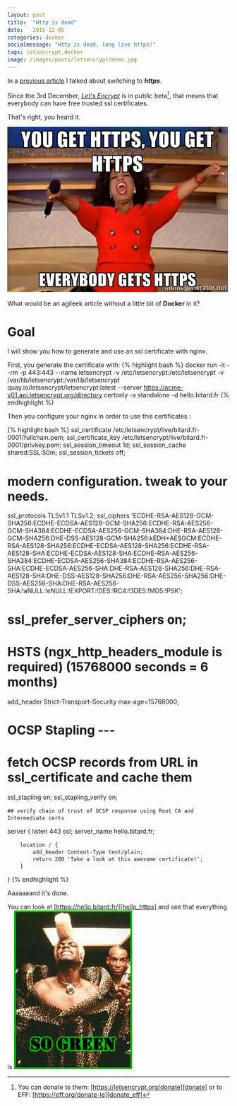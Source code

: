 ```yaml
---
layout: post
title:  "Http is dead"
date:   2015-12-05
categories: docker
socialmessage: "Http is dead, long live https!"
tags: letsencrypt,docker
image: /images/posts/letsencrypt/meme.jpg
---
```


In a [previous article][previous_article] I talked about switching to **_https_**.

Since the 3rd December, [_Let's Encrypt_][letsencrypt] is in public beta[^1], that means that everybody can have free trusted ssl certificates.

That's right, you heard it.

![OprahHttps][OprahHttps]

What would be an agileek article without a little bit of **Docker** in it?

# Goal

I will show you how to generate and use an ssl certificate with nginx.

First, you generate the certificate with:
{% highlight bash %}
docker run -it --rm -p 443:443 --name letsencrypt -v /etc/letsencrypt:/etc/letsencrypt -v /var/lib/letsencrypt:/var/lib/letsencrypt quay.io/letsencrypt/letsencrypt:latest --server https://acme-v01.api.letsencrypt.org/directory certonly -a standalone -d hello.bitard.fr
{% endhighlight %}

Then you configure your nginx in order to use this certificates :

{% highlight bash %}
ssl_certificate      /etc/letsencrypt/live/bitard.fr-0001/fullchain.pem;
ssl_certificate_key  /etc/letsencrypt/live/bitard.fr-0001/privkey.pem;
ssl_session_timeout 1d;
ssl_session_cache shared:SSL:50m;
ssl_session_tickets off;


# modern configuration. tweak to your needs.
ssl_protocols TLSv1.1 TLSv1.2;
ssl_ciphers 'ECDHE-RSA-AES128-GCM-SHA256:ECDHE-ECDSA-AES128-GCM-SHA256:ECDHE-RSA-AES256-GCM-SHA384:ECDHE-ECDSA-AES256-GCM-SHA384:DHE-RSA-AES128-GCM-SHA256:DHE-DSS-AES128-GCM-SHA256:kEDH+AESGCM:ECDHE-RSA-AES128-SHA256:ECDHE-ECDSA-AES128-SHA256:ECDHE-RSA-AES128-SHA:ECDHE-ECDSA-AES128-SHA:ECDHE-RSA-AES256-SHA384:ECDHE-ECDSA-AES256-SHA384:ECDHE-RSA-AES256-SHA:ECDHE-ECDSA-AES256-SHA:DHE-RSA-AES128-SHA256:DHE-RSA-AES128-SHA:DHE-DSS-AES128-SHA256:DHE-RSA-AES256-SHA256:DHE-DSS-AES256-SHA:DHE-RSA-AES256-SHA:!aNULL:!eNULL:!EXPORT:!DES:!RC4:!3DES:!MD5:!PSK';
#    ssl_prefer_server_ciphers on;

# HSTS (ngx_http_headers_module is required) (15768000 seconds = 6 months)
add_header Strict-Transport-Security max-age=15768000;

# OCSP Stapling ---
# fetch OCSP records from URL in ssl_certificate and cache them
ssl_stapling on;
ssl_stapling_verify on;

    ## verify chain of trust of OCSP response using Root CA and Intermediate certs

server {
        listen       443 ssl;
        server_name  hello.bitard.fr;

        location / {            
            add_header Content-Type text/plain;
            return 200 'Take a look at this awesome certificate!';
        }
}
{% endhighlight %}

Aaaaaaand it's done.

You can look at [https://hello.bitard.fr/][hello_https] and see that everything is ![so green][soGreen]

[previous_article]: /jekyll/2015/11/20/disqus-https-and-http/
[letsencrypt]: https://letsencrypt.org/
[OprahHttps]: /images/posts/letsencrypt/meme.jpg
[hello_https]: https://hello.bitard.fr/
[soGreen]: /images/posts/letsencrypt/super_green.gif
[donate]: https://letsencrypt.org/donate
[donate_eff]: https://eff.org/donate-le
[^1]: You can donate to them:  [https://letsencrypt.org/donate][donate] or to EFF: [https://eff.org/donate-le][donate_eff]
